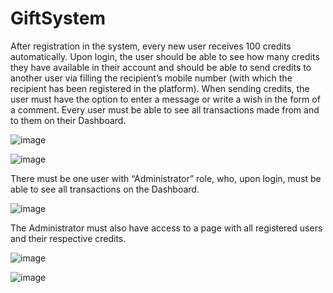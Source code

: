 # GiftSystem

After registration in the system, every new user receives 100 credits automatically.
Upon login, the user should be able to see how many credits they have available in their account and
should be able to send credits to another user via filling the recipient’s mobile number (with which
the recipient has been registered in the platform). When sending credits, the user must have the
option to enter a message or write a wish in the form of a comment.
Every user must be able to see all transactions made from and to them on their Dashboard.

![image](https://user-images.githubusercontent.com/87133289/170548211-069d800b-94f8-48a7-8bb0-93b268b5ea90.png)

![image](https://user-images.githubusercontent.com/87133289/170548333-0dabeaec-ebff-42c6-9e51-bedc84a5e8a3.png)

There must be one user with “Administrator” role, who, upon login, must be able to see all
transactions on the Dashboard. 

![image](https://user-images.githubusercontent.com/87133289/170548449-2fb53ece-33c4-4f18-a9c1-6bca5e14eb5a.png)

The Administrator must also have access to a page with all registered
users and their respective credits.

![image](https://user-images.githubusercontent.com/87133289/170548495-9c6e8377-f8d7-4025-b998-364ae87a430d.png)

![image](https://user-images.githubusercontent.com/87133289/170548556-c027b2e5-9c33-45d8-94d2-b49e1390689e.png)
